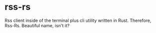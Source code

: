 # rss-rs
Rss client inside of the terminal plus cli utility written in Rust. Therefore, Rss-Rs. Beautiful name, isn't it?
